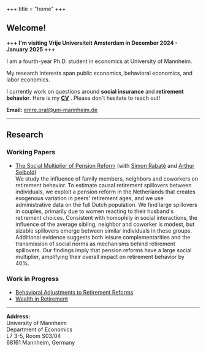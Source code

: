 +++
title = "home"
+++

<!-- Home Section -->
## Welcome!

**+++ I'm visiting Vrije Universiteit Amsterdam in December 2024 - January 2025 +++**

I am a fourth-year Ph.D. student in economics at University of Mannheim. 

My research interests span public economics, behavioral economics, and labor economics.

I currently work on questions around **social insurance** and **retirement behavior**. Here is my  __[CV](/pdf/CV_EmreOral.pdf)__ . Please don't hesitate to reach out!

**Email:** emre.oral@uni-mannheim.de



<hr style="height:1px; border:none; background-color:gray;">

<!-- Research Section -->
## Research

### Working Papers
- <u>[The Social Multiplier of Pension Reform](https://drive.google.com/file/d/10CTbzScERMF2xtvTfd_SYQf8GSuHGIqs/view)</u> (with [Simon Rabaté](https://simonrabate.github.io) and [Arthur Seibold](https://www.arthurseibold.com)) \
We study the influence of family members, neighbors and coworkers on retirement behavior. To estimate causal retirement spillovers between individuals, we exploit a pension reform in the Netherlands that creates exogenous variation in peers' retirement ages, and we use administrative data on the full Dutch population. We find large spillovers in couples, primarily due to women reacting to their husband's retirement choices. Consistent with homophily in social interactions, the influence of the average sibling, neighbor and coworker is modest, but sizable spillovers emerge between similar individuals in these groups. Additional evidence suggests both leisure complementarities and the transmission of social norms as mechanisms behind retirement spillovers. Our findings imply that pension reforms have a large social multiplier, amplifying their overall impact on retirement behavior by 40%. 
### Work in Progress
- <u>Behavioral Adjustments to Retirement Reforms</u>
- <u>Wealth in Retirement</u>

<hr style="height:1px; border:none; background-color:gray;">

**Address:** \
University of Mannheim \
Department of Economics  \
L7 3-5, Room S03/04 \
68161 Mannheim, Germany



